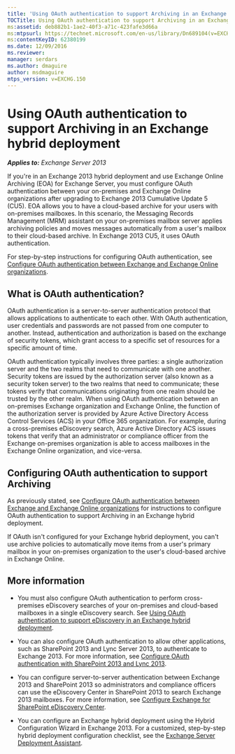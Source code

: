 ```yaml
---
title: 'Using OAuth authentication to support Archiving in an Exchange hybrid deployment'
TOCTitle: Using OAuth authentication to support Archiving in an Exchange hybrid deployment
ms:assetid: deb882b1-1ae2-40f3-a71c-423fafe3d66a
ms:mtpsurl: https://technet.microsoft.com/en-us/library/Dn689104(v=EXCHG.150)
ms:contentKeyID: 62380199
ms.date: 12/09/2016
ms.reviewer: 
manager: serdars
ms.author: dmaguire
author: msdmaguire
mtps_version: v=EXCHG.150
---
```


# Using OAuth authentication to support Archiving in an Exchange hybrid deployment

_**Applies to:** Exchange Server 2013_

If you're in an Exchange 2013 hybrid deployment and use Exchange Online Archiving (EOA) for Exchange Server, you must configure OAuth authentication between your on-premises and Exchange Online organizations after upgrading to Exchange 2013 Cumulative Update 5 (CU5). EOA allows you to have a cloud-based archive for your users with on-premises mailboxes. In this scenario, the Messaging Records Management (MRM) assistant on your on-premises mailbox server applies archiving policies and moves messages automatically from a user's mailbox to their cloud-based archive. In Exchange 2013 CU5, it uses OAuth authentication.

For step-by-step instructions for configuring OAuth authentication, see [Configure OAuth authentication between Exchange and Exchange Online organizations](configure-oauth-authentication-between-exchange-and-exchange-online-organizations-exchange-2013-help.md).

## What is OAuth authentication?

OAuth authentication is a server-to-server authentication protocol that allows applications to authenticate to each other. With OAuth authentication, user credentials and passwords are not passed from one computer to another. Instead, authentication and authorization is based on the exchange of security tokens, which grant access to a specific set of resources for a specific amount of time.

OAuth authentication typically involves three parties: a single authorization server and the two realms that need to communicate with one another. Security tokens are issued by the authorization server (also known as a security token server) to the two realms that need to communicate; these tokens verify that communications originating from one realm should be trusted by the other realm. When using OAuth authentication between an on-premises Exchange organization and Exchange Online, the function of the authorization server is provided by Azure Active Directory Access Control Services (ACS) in your Office 365 organization. For example, during a cross-premises eDiscovery search, Azure Active Directory ACS issues tokens that verify that an administrator or compliance officer from the Exchange on-premises organization is able to access mailboxes in the Exchange Online organization, and vice-versa.

## Configuring OAuth authentication to support Archiving

As previously stated, see [Configure OAuth authentication between Exchange and Exchange Online organizations](configure-oauth-authentication-between-exchange-and-exchange-online-organizations-exchange-2013-help.md) for instructions to configure OAuth authentication to support Archiving in an Exchange hybrid deployment.

If OAuth isn't configured for your Exchange hybrid deployment, you can't use archive policies to automatically move items from a user's primary mailbox in your on-premises organization to the user's cloud-based archive in Exchange Online.

## More information

  - You must also configure OAuth authentication to perform cross-premises eDiscovery searches of your on-premises and cloud-based mailboxes in a single eDiscovery search. See [Using OAuth authentication to support eDiscovery in an Exchange hybrid deployment](using-oauth-authentication-to-support-ediscovery-in-an-exchange-hybrid-deployment-exchange-2013-help.md).

  - You can also configure OAuth authentication to allow other applications, such as SharePoint 2013 and Lync Server 2013, to authenticate to Exchange 2013. For more information, see [Configure OAuth authentication with SharePoint 2013 and Lync 2013](configure-oauth-authentication-with-sharepoint-2013-and-lync-2013-exchange-2013-help.md).

  - You can configure server-to-server authentication between Exchange 2013 and SharePoint 2013 so administrators and compliance officers can use the eDiscovery Center in SharePoint 2013 to search Exchange 2013 mailboxes. For more information, see [Configure Exchange for SharePoint eDiscovery Center](configure-exchange-for-sharepoint-ediscovery-center-exchange-2013-help.md).

  - You can configure an Exchange hybrid deployment using the Hybrid Configuration Wizard in Exchange 2013. For a customized, step-by-step hybrid deployment configuration checklist, see the [Exchange Server Deployment Assistant](https://go.microsoft.com/fwlink/p/?linkid=277105).

